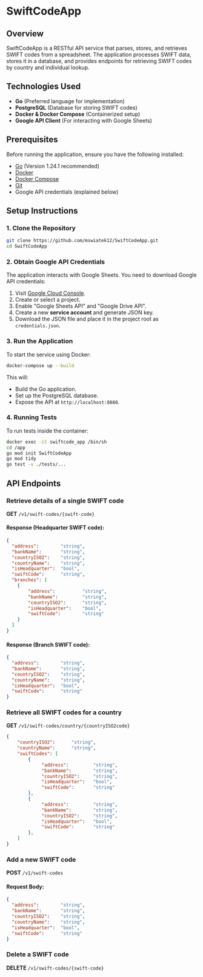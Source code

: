 # SwiftCodeApp

## Overview
SwiftCodeApp is a RESTful API service that parses, stores, and retrieves SWIFT codes from a spreadsheet. The application processes SWIFT data, stores it in a database, and provides endpoints for retrieving SWIFT codes by country and individual lookup.

## Technologies Used
- **Go** (Preferred language for implementation)
- **PostgreSQL** (Database for storing SWIFT codes)
- **Docker & Docker Compose** (Containerized setup)
- **Google API Client** (For interacting with Google Sheets)

## Prerequisites
Before running the application, ensure you have the following installed:

- [Go](https://go.dev/dl/) (Version 1.24.1 recommended)
- [Docker](https://www.docker.com/get-started)
- [Docker Compose](https://docs.docker.com/compose/install/)
- [Git](https://git-scm.com/downloads)
- Google API credentials (explained below)

## Setup Instructions

### 1. Clone the Repository
```sh
git clone https://github.com/mswiatek12/SwiftCodeApp.git
cd SwiftCodeApp
```

### 2. Obtain Google API Credentials
The application interacts with Google Sheets. You need to download Google API credentials:

1. Visit [Google Cloud Console](https://console.cloud.google.com/).
2. Create or select a project.
3. Enable "Google Sheets API" and "Google Drive API".
4. Create a new **service account** and generate JSON key.
5. Download the JSON file and place it in the project root as `credentials.json`.

### 3. Run the Application
To start the service using Docker:
```sh
docker-compose up --build
```
This will:
- Build the Go application.
- Set up the PostgreSQL database.
- Expose the API at `http://localhost:8080`.

### 4. Running Tests
To run tests inside the container:
```sh
docker exec -it swiftcode_app /bin/sh
cd /app
go mod init SwiftCodeApp
go mod tidy
go test -v ./tests/...
```

## API Endpoints

### Retrieve details of a single SWIFT code
**GET** `/v1/swift-codes/{swift-code}`

#### Response (Headquarter SWIFT code):
```json
{
  "address":        "string",
  "bankName":       "string",
  "countryISO2":    "string",
  "countryName":    "string",
  "isHeadquarter":  "bool",
  "swiftCode":      "string",
  "branches": [
    { 
        "address":          "string",
        "bankName":         "string",
        "countryISO2":      "string",
        "isHeadquarter":    "bool",
        "swiftCode":        "string"
    }
  ]
}
```
#### Response (Branch SWIFT code):
```json
{
  "address":        "string",
  "bankName":       "string",
  "countryISO2":    "string",
  "countryName":    "string",
  "isHeadquarter":  "bool",
  "swiftCode":      "string"
}
```

### Retrieve all SWIFT codes for a country
**GET** `/v1/swift-codes/country/{countryISO2code}`
```json
{
    "countryISO2":      "string",
    "countryName":      "string",
    "swiftCodes": [
        {
             "address":         "string",
    		 "bankName":        "string",
    		 "countryISO2":     "string",
    		 "isHeadquarter":   "bool",
    		 "swiftCode":       "string"
        },
        {
             "address":         "string",
    		 "bankName":        "string",
    		 "countryISO2":     "string",
    		 "isHeadquarter":   "bool",
    		 "swiftCode":       "string"
        },
    ]
}
```

### Add a new SWIFT code
**POST** `/v1/swift-codes`
#### Request Body:
```json
{
  "address":        "string",
  "bankName":       "string",
  "countryISO2":    "string",
  "countryName":    "string",
  "isHeadquarter":  "bool",
  "swiftCode":      "string"
}
```
### Delete a SWIFT code
**DELETE** `/v1/swift-codes/{swift-code}`